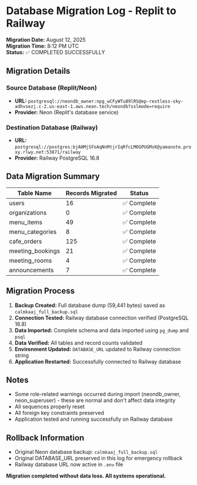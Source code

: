 # Database Migration Log - Replit to Railway

**Migration Date:** August 12, 2025  
**Migration Time:** 8:12 PM UTC  
**Status:** ✅ COMPLETED SUCCESSFULLY  

## Migration Details

### Source Database (Replit/Neon)
- **URL:** `postgresql://neondb_owner:npg_wCFyWTu89lRS@ep-restless-sky-adhvsezj.c-2.us-east-1.aws.neon.tech/neondb?sslmode=require`
- **Provider:** Neon (Replit's database service)

### Destination Database (Railway)
- **URL:** `postgresql://postgres:bjAHMjSFoAqNnMtjrIqRfcLMOGPUGMsK@yamanote.proxy.rlwy.net:53871/railway`
- **Provider:** Railway PostgreSQL 16.8

## Data Migration Summary

| Table Name | Records Migrated | Status |
|------------|------------------|--------|
| users | 16 | ✅ Complete |
| organizations | 0 | ✅ Complete |
| menu_items | 49 | ✅ Complete |
| menu_categories | 8 | ✅ Complete |
| cafe_orders | 125 | ✅ Complete |
| meeting_bookings | 21 | ✅ Complete |
| meeting_rooms | 4 | ✅ Complete |
| announcements | 7 | ✅ Complete |

## Migration Process

1. **Backup Created:** Full database dump (59,441 bytes) saved as `calmkaaj_full_backup.sql`
2. **Connection Tested:** Railway database connection verified (PostgreSQL 16.8)
3. **Data Imported:** Complete schema and data imported using `pg_dump` and `psql`
4. **Data Verified:** All tables and record counts validated
5. **Environment Updated:** `DATABASE_URL` updated to Railway connection string
6. **Application Restarted:** Successfully connected to Railway database

## Notes

- Some role-related warnings occurred during import (neondb_owner, neon_superuser) - these are normal and don't affect data integrity
- All sequences properly reset
- All foreign key constraints preserved
- Application tested and running successfully on Railway database

## Rollback Information

- Original Neon database backup: `calmkaaj_full_backup.sql`
- Original DATABASE_URL preserved in this log for emergency rollback
- Railway database URL now active in `.env` file

**Migration completed without data loss. All systems operational.**